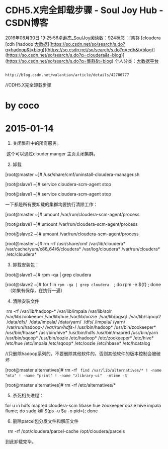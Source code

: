 # CDH5.X完全卸载步骤 - Soul Joy Hub - CSDN博客

2016年08月30日 19:25:56[卓寿杰_SoulJoy](https://me.csdn.net/u011239443)阅读数：924标签：[集群																[cloudera																[cdh																[hadoop																[大数据](https://so.csdn.net/so/search/s.do?q=大数据&t=blog)](https://so.csdn.net/so/search/s.do?q=hadoop&t=blog)](https://so.csdn.net/so/search/s.do?q=cdh&t=blog)](https://so.csdn.net/so/search/s.do?q=cloudera&t=blog)](https://so.csdn.net/so/search/s.do?q=集群&t=blog)
个人分类：[大数据平台](https://blog.csdn.net/u011239443/article/category/6296513)


							http://blog.csdn.net/wulantian/article/details/42706777

//CDH5.X完全卸载步骤

# by coco

# 2015-01-14

1. 关闭集群中的所有服务。

 这个可以通过clouder manger 主页关闭集群。

2. 卸载

[root@master ~]# /usr/share/cmf/uninstall-cloudera-manager.sh 

[root@slave1 ~]# service cloudera-scm-agent stop

[root@slave1 ~]# service cloudera-scm-agent stop

一下都是所有要卸载的集群均要执行清除工作：

[root@master ~]# umount /var/run/cloudera-scm-agent/process

[root@slave1 ~]# umount /var/run/cloudera-scm-agent/process

[root@slave2 ~]# umount /var/run/cloudera-scm-agent/process


[root@master ~]# rm -rf /usr/share/cmf /var/lib/cloudera* /var/cache/yum/x86_64/6/cloudera* /var/log/cloudera* /var/run/cloudera*  /etc/cloudera* 

3. 卸载安装包：

[root@slave1 ~]# rpm -qa | grep cloudera

[root@slave2 ~]# for f in `rpm -qa | grep cloudera `  ; do rpm -e ${f} ; done     （如果有保存，在执行一遍）

4. 清除安装文件

 rm -rf /var/lib/hadoop-* /var/lib/impala /var/lib/solr /var/lib/zookeeper /var/lib/hue /var/lib/oozie  /var/lib/pgsql  /var/lib/sqoop2  /data/dfs/  /data/impala/ /data/yarn/  /dfs/ /impala/ /yarn/
  /var/run/hadoop-*/ /var/run/hdfs-*/ /usr/bin/hadoop* /usr/bin/zookeeper* /usr/bin/hbase* /usr/bin/hive* /usr/bin/hdfs /usr/bin/mapred /usr/bin/yarn /usr/bin/sqoop* /usr/bin/oozie /etc/hadoop* /etc/zookeeper* /etc/hive* /etc/hue /etc/impala /etc/sqoop* /etc/oozie
 /etc/hbase* /etc/hcatalog 

//只删除hadoop系列的，不要删除其他软件的，否则其他软件的版本控制会被破坏

[root@master alternatives]# rm -rf ` find /var/lib/alternatives/* ! -name "mta" ! -name "print" ! -name "zlibrary-ui"  -mtime -3` 

[root@master alternatives]# rm -rf /etc/alternatives/* 

5. 杀死相关进程：

for u in hdfs mapred cloudera-scm hbase hue zookeeper oozie hive impala flume; do sudo kill $(ps -u $u -o pid=); done

6. 删除parcel包分发文件和解压文件

  rm -rf /opt/cloudera/parcel-cache /opt/cloudera/parcels

到此卸载完毕。





